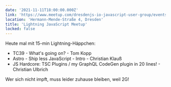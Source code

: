 ```yaml
---
date: '2021-11-11T18:00:00.000Z'
link: 'https://www.meetup.com/dresdenjs-io-javascript-user-group/events/wwdfrqyccpbpb/'
location: 'Hermann-Mende-Straße 4, Dresden'
title: 'Lightning JavaScript Meetup'
locked: false
---
```

Heute mal mit 15-min Lightning-Häppchen:

* TC39 - What's going on? - Tom Kopp  
* Astro - Ship less JavaScript - Intro - Christian Klauß  
* JS Hardcore: TSC Plugins / my GraphQL CodeGen plugin in 20 lines! - Christian Ulbrich

Wer sich nicht impft, muss leider zuhause bleiben, weil 2G!
